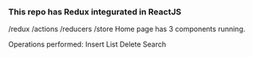 ### This repo has Redux integurated in ReactJS

/redux
    /actions
    /reducers
    /store
Home page has 3 components running.

Operations performed:
Insert
List
Delete
Search